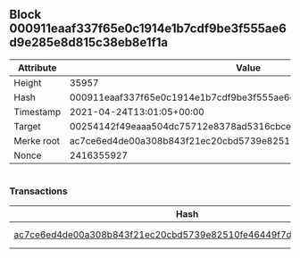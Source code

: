 ## Block 000911eaaf337f65e0c1914e1b7cdf9be3f555ae6d9e285e8d815c38eb8e1f1a

Attribute | Value
--- | ---
Height | 35957
Hash | 000911eaaf337f65e0c1914e1b7cdf9be3f555ae6d9e285e8d815c38eb8e1f1a
Timestamp | 2021-04-24T13:01:05+00:00
Target | 00254142f49eaaa504dc75712e8378ad5316cbcead634704b3734b6271167cc4
Merke root | ac7ce6ed4de00a308b843f21ec20cbd5739e82510fe46449f7d38690ff258ab8
Nonce | 2416355927

```

```

### Transactions

Hash | Amount
--- | ---
[ac7ce6ed4de00a308b843f21ec20cbd5739e82510fe46449f7d38690ff258ab8](ac7ce6ed4de00a308b843f21ec20cbd5739e82510fe46449f7d38690ff258ab8.md) | 10.00000000 SKEPTI 
